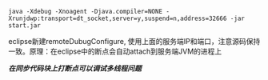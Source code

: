 
````
java -Xdebug -Xnoagent -Djava.compiler=NONE -Xrunjdwp:transport=dt_socket,server=y,suspend=n,address=32666 -jar start.jar  
````

eclipse新建remoteDubugConfigure, 使用上面的服务端IP和端口，注意源码保持一致。原理：在eclipse中的断点会自动attach到服务端JVM的进程上

***在同步代码块上打断点可以调试多线程问题***
